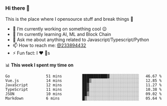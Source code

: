 ### Hi there 👋

<!--
**a233894432/a233894432** is a ✨ _special_ ✨ repository because its `README.md` (this file) appears on your GitHub profile.

Here are some ideas to get you started:

- 🔭 I’m currently working on ...
- 🌱 I’m currently learning ...
- 👯 I’m looking to collaborate on ...
- 🤔 I’m looking for help with ...
- 💬 Ask me about ...
- 📫 How to reach me: ...
- 😄 Pronouns: ...
- ⚡ Fun fact: ...
-->
 
 
This is the place where I opensource stuff and break things :rofl:

- 🔭 I’m currently working on something cool :wink:
- 🌱 I’m currently learning AI, ML and Block Chain
- 💬 Ask me about anything related to Javascript/Typescript/Python
- 📫 How to reach me: [@233894432](https://twitter.com/233894432)
- ⚡ Fun fact: I :heart: :dog:s

📊 **This week I spent my time on**
<!--START_SECTION:waka-->

```text
Go                51 mins         ███████████▓░░░░░░░░░░░░░   46.67 %
Vue.js            14 mins         ███▒░░░░░░░░░░░░░░░░░░░░░   12.85 %
JavaScript        12 mins         ██▓░░░░░░░░░░░░░░░░░░░░░░   11.27 %
TypeScript        11 mins         ██▓░░░░░░░░░░░░░░░░░░░░░░   10.38 %
JSON              10 mins         ██▒░░░░░░░░░░░░░░░░░░░░░░   09.02 %
Markdown          6 mins          █▒░░░░░░░░░░░░░░░░░░░░░░░   05.64 %
```

<!--END_SECTION:waka-->
